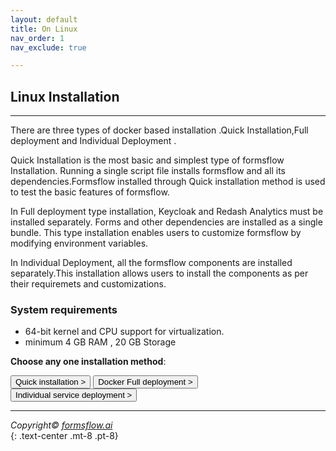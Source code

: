 ```yaml
---
layout: default
title: On Linux
nav_order: 1
nav_exclude: true

---
```


## Linux Installation  

---

There are three types of docker based installation .Quick Installation,Full deployment and Individual Deployment .  

Quick Installation is the most basic and simplest type of formsflow Installation. Running a single script file installs formsflow and all its dependencies.Formsflow installed through Quick installation method is used to test the basic features of formsflow.  

In Full deployment type installation, Keycloak and Redash Analytics must be installed separately. Forms and other dependencies are installed as a single bundle. This type installation enables users to customize formsflow by modifying environment variables.  

In Individual Deployment, all the formsflow components are installed separately.This installation allows users to install the components as per their requiremets and customizations. 



### System requirements  

- 64-bit kernel and CPU support for virtualization.
- minimum 4 GB RAM , 20 GB Storage

**Choose any one installation method**:   


<a href="/forms-flow-installation-doc/Pages/Docker_Based/QuickInstallation.html" ><button type="button" name="button" class="btn mr-3">Quick installation ></button></a>
<a href="/forms-flow-installation-doc/Pages/Docker_Based/DockerFull.html" ><button type="button" name="button" class="btn mr-3">Docker Full deployment ></button></a>
<a href="/forms-flow-installation-doc/Pages/Docker_Based/IndividualService.html"><button type="button" name="button" class="btn">Individual service deployment ></button></a>

 ---



*Copyright© [formsflow.ai](https://formsflow.ai/)*   
{: .text-center .mt-8 .pt-8}

